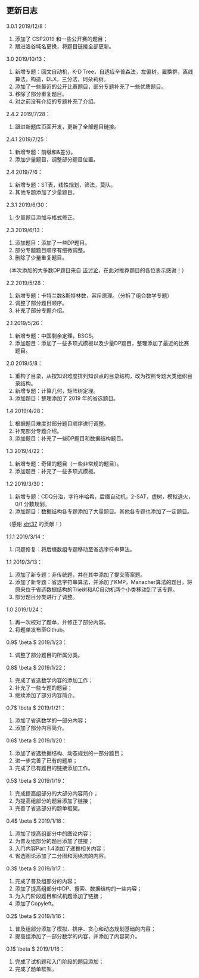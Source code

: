## 更新日志

3.0.1 2019/12/8：

1. 添加了 CSP2019 和一些公开赛的题目；
2. 跟进洛谷域名更换，将题目链接全部更新。

3.0 2019/10/13：

1. 新增专题：回文自动机，K-D Tree，自适应辛普森法，左偏树，置换群，离线算法，构造，DLX，三分法，珂朵莉树。
2. 添加了一些最近的公开比赛题目，部分专题补充了一些优质题目。
3. 移除了部分重复题目。
4. 对之前没有介绍的专题补充了介绍。

2.4.2 2019/7/28：

1. 跟进新题库页面开发，更新了全部题目链接。

2.4.1 2019/7/25：

1. 新增专题：前缀和&差分。
2. 添加少量题目，调整部分题目位置。

2.4 2019/7/6：

1. 新增专题：ST表，线性规划，筛法，莫队。
2. 其他专题添加了少量题目。

2.3.1 2019/6/30：

1. 少量题目添加与格式修正。

2.3 2019/6/13：

1. 添加题目：添加了一些DP题目。
2. 部分专题题目顺序有细微调整。
3. 删除了少量重复题目。

（本次添加的大多数DP题目来自 [该讨论](https://www.luogu.org/discuss/show/73921)，在此对推荐题目的各位表示感谢！）

2.2 2019/5/28：

1. 新增专题：卡特兰数&斯特林数，容斥原理。（分拆了组合数学专题）
2. 调整了部分题目顺序。
3. 补充了部分专题介绍。

2.1 2019/5/26：

1. 新增专题：中国剩余定理，BSGS。
2. 添加题目：添加了一些多项式模板以及少量DP题目，整理添加了最近的比赛题目。

2.0 2019/5/8：

1. 重构了目录，从按知识难度排列知识点的目录结构，改为按照专题大类组织目录结构。
2. 新增专题：计算几何，矩阵树定理。
3. 添加题目：整理添加了 2019 年的省选题目。

1.4 2019/4/28：

1. 根据题目难度对部分题目顺序进行调整。
2. 补充部分专题介绍。
3. 添加题目：补充了一些DP题目和数据结构题目。

1.3 2019/4/22：

1. 新增专题：奇怪的题目（一些非常规的题目）。
2. 添加题目：补充了一些多项式模板。

1.2 2019/3/30：

1. 新增专题：CDQ分治，字符串哈希，后缀自动机，2-SAT，虚树，模拟退火，0/1 分数规划。
2. 添加题目：数据结构各专题添加了大量题目。其他各专题也添加了一定题目。

（感谢 [xht37](https://xht37.cnblogs.com) 的贡献！）

1.1.1 2019/3/14：

1. 问题修复：将后缀数组专题移动至省选字符串算法。

1.1 2019/3/13：

1. 添加了新专题：非传统题，并在其中添加了提交答案题。
2. 添加了新专题：省选字符串算法，并添加了KMP，Manacher算法的题目，将原来位于省选数据结构的Trie树和AC自动机两个小类移动到了该专题。
3. 部分题目分类进行了调整。

1.0 2019/1/24：

1. 再一次校对了题单，并修正了部分内容。
2. 将题单发布至Github。

0.9$ \beta $ 2019/1/23：

1. 调整了部分题目的所属分类。

0.8$ \beta $ 2019/1/22：

1. 完成了省选数学内容的添加工作；
2. 补充了一些专题的题目；
3. 继续添加了部分内容简介。

0.7$ \beta $ 2019/1/21：

1. 添加了省选数学的一部分内容；
2. 添加了部分内容简介。

0.6$ \beta $ 2019/1/20：

1. 添加了省选数据结构、动态规划的一部分题目；
2. 进一步完善了已有的题单；
3. 完成了已有题目的链接添加工作。

0.5$ \beta $ 2019/1/19：

1. 完成提高组部分的大部分内容简介；
2. 为提高组部分的题目添加了链接；
3. 完善了省选部分的题单框架。

0.4$ \beta $ 2019/1/18：

1. 添加了提高组部分中的图论内容；
2. 为普及组部分的题目添加了链接；
3. 入门内容Part 1.4添加了递推相关内容；
4. 省选图论添加了二分图和网络流的内容。

0.3$ \beta $ 2019/1/17：

1. 完成了普及组部分的内容；
2. 添加了提高组部分中DP、搜索、数据结构的一些内容；
3. 为入门阶段题目和试机题添加了链接；
4. 添加了Copyleft。

0.2$ \beta $ 2019/1/16：

1. 普及组部分添加了模拟、排序、贪心和动态规划基础的内容；
2. 提高组添加了一部分数学的内容，并添加了内容简介。

0.1$ \beta $ 2019/1/16：

1. 完成了试机题和入门阶段的题目添加；
2. 完成了题单框架。
